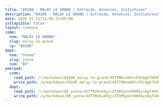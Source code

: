 ```yaml
---
title: "89100 - MALAY LE GRAND | Entraide, Annonces, Initiatives"
description: "89100 - MALAY LE GRAND | Entraide, Annonces, Initiatives"
date: 2020-01-11T14:09:21+09:00
collapsible: false
layout: commune
comm:
  nom: "MALAY LE GRAND"
  slug: malay-le-grand
  cp: "89100"
dept:
  nom: "Yonne"
  slug: yonne
  num: "89"
peerpad:
  comm:
    read_path: /r/markdown/89100_malay-le-grand/4XTTMAnoHGYvFStQg67HZKM8YEZopBJdmQ7UfyJrFb9pgyNT3
    write_path: /w/markdown/89100_malay-le-grand/4XTTMAnoHGYvFStQg67HZKM8YEZopBJdmQ7UfyJrFb9pgyNT3-K3TgU9P8o62usjzMZKPcsiy3PjCqz1hTTt8R21tapAkXLsJdMrwQ5JEay5NJwpYnrXTuWepYwsj9dSzbrEWLSPEunqtKWYeoWEUEbofjb4wB7Z7KTqsJwc2MHewoCtECJt4aG14u
  dept:
    read_path: /r/markdown/89_yonne/4XTTM26x4XgjcZTnM5pUnYKKRkysKgfXHh1wiigoPHqn9LDKB
    write_path: /w/markdown/89_yonne/4XTTM26x4XgjcZTnM5pUnYKKRkysKgfXHh1wiigoPHqn9LDKB-K3TgU4xaMVqzoRnPJNyddApuMoWvJyHL35bzooauYvdhG3MLg3ikjpoueq9BDtqVP4hJBQxpPxix2gohzXyST9tZPnEkyXpDMdHiAFpx7EU6e8WgvFk7NPsBQepM8o13bG9dyqq7
---
```


